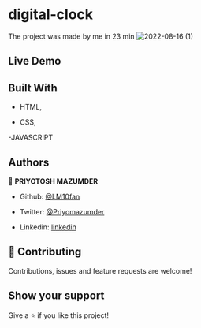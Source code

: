 # digital-clock

The project was made by me in 23 min
![2022-08-16 (1)](https://user-images.githubusercontent.com/91160492/184725831-ed5d9055-f4fb-4f7b-8ffc-4e3f02760373.png)

## Live Demo 





## Built With


- HTML,

- CSS,

-JAVASCRIPT



## Authors


👤 **PRIYOTOSH MAZUMDER**


- Github: [@LM10fan](https://github.com/LM10fan)

- Twitter: [@Priyomazumder](https://twitter.com/Priyomazumder)

- Linkedin: [linkedin](https://www.linkedin.com/in/priyotosh-mazumder-595286243/)



## 🤝 Contributing


Contributions, issues and feature requests are welcome!





## Show your support

Give a ⭐️ if you like this project!

